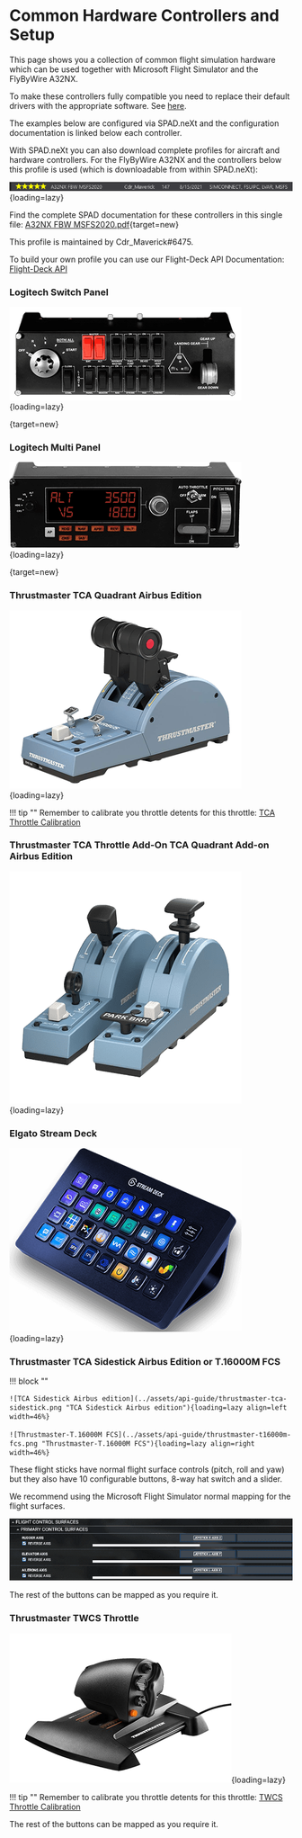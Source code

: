 # Common Hardware Controllers and Setup

This page shows you a collection of common flight simulation hardware which can be used together with Microsoft Flight Simulator and the FlyByWire A32NX.

To make these controllers fully compatible you need to replace their default drivers with the appropriate software. See [here](index.md#solutions).

The examples below are configured via SPAD.neXt and the configuration documentation is linked below each controller.

With SPAD.neXt you can also download complete profiles for aircraft and hardware controllers. For the FlyByWire A32NX and the controllers below this profile is used (which is downloadable from within SPAD.neXt):

![SPAD.eXt A32NX Profile](../assets/api-guide/spad-profile1.png "SPAD.eXt A32NX Profile"){loading=lazy}

Find the complete SPAD documentation for these controllers in this single file: [A32NX FBW MSFS2020.pdf](../assets/api-guide/A32NX%20FBW%20MSFS2020.pdf){target=new}

This profile is maintained by Cdr_Maverick#6475.

To build your own profile you can use our Flight-Deck API Documentation: [Flight-Deck API](../../pilots-corner/a32nx-briefing/a32nx_api.md)

### Logitech Switch Panel

![Logitech Switch Panel](../assets/api-guide/logitech-switch-panel.png "Logitech Switch Panel"){loading=lazy}

[](https://www.logitechg.com/en-us/products/flight/flight-simulator-switch-panel.945-000030.html#product-tech-specs){target=new}

### Logitech Multi Panel

![Logitech Multi Panel](../assets/api-guide/logitech-multi-panel.png "Logitech Multi Panel"){loading=lazy}

[](https://www.logitechg.com/en-us/products/flight/flight-simulator-autopilot-multipanel.945-000028.html){target=new}

### Thrustmaster TCA Quadrant Airbus Edition

![thrustmaster-tca-quadrant.png](../assets/api-guide/thrustmaster-tca-quadrant.png){loading=lazy}

!!! tip ""
    Remember to calibrate you throttle detents for this throttle: [TCA Throttle Calibration](../feature-guides/flyPad/throttle-calibration.md#thrustmaster-tca-throttle)

### Thrustmaster TCA Throttle Add-On TCA Quadrant Add-on Airbus Edition

![Thrustmaster TCA Quadrant Add-on Airbus Edition](../assets/api-guide/thrustmaster-tca-quadrant-add-on.png "Thrustmaster TCA Quadrant Add-on Airbus Edition"){loading=lazy}

### Elgato Stream Deck

![Elgato Stream Deck](../assets/api-guide/stream-deck.png "Elgato Stream Deck"){loading=lazy}

### Thrustmaster TCA Sidestick Airbus Edition or T.16000M FCS

!!! block ""

    ![TCA Sidestick Airbus edition](../assets/api-guide/thrustmaster-tca-sidestick.png "TCA Sidestick Airbus edition"){loading=lazy align=left width=46%}

    ![Thrustmaster-T.16000M FCS](../assets/api-guide/thrustmaster-t16000m-fcs.png "Thrustmaster-T.16000M FCS"){loading=lazy align=right width=46%}

These flight sticks have normal flight surface controls (pitch, roll and yaw) but they also have 10 configurable buttons, 8-way hat switch and a slider.

We recommend using the Microsoft Flight Simulator normal mapping for the flight surfaces.

![flight-control-mapping](../assets/api-guide/flight-control-mapping.png)

The rest of the buttons can be mapped as you require it.

### Thrustmaster TWCS Throttle

![Thrustmaster TWCS Throttle](../assets/api-guide/thrustmaster-twcs-throttle.png "Thrustmaster TWCS Throttle"){loading=lazy}

!!! tip ""
    Remember to calibrate you throttle detents for this throttle: [TWCS Throttle Calibration](../feature-guides/flyPad/throttle-calibration.md#thrustmaster-twcs-throttle)

The rest of the buttons can be mapped as you require it.




